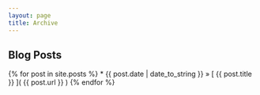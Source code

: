 ```yaml
---
layout: page
title: Archive
---
```


## Blog Posts

{% for post in site.posts  %}
	* {{ post.date | date_to_string }} &raquo; [ {{ post.title }} ]( {{ post.url }} )
{% endfor %}